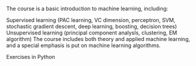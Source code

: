 The course is a basic introduction to machine learning, including:

Supervised learning (PAC learning, VC dimension, perceptron, SVM, stochastic gradient descent, deep learning, boosting, decision trees)
Unsupervised learning (principal component analysls, clustering, EM algorithm)
The course includes both theory and applied machine learning,
and a special emphasis is put on machine learning algorithms.

Exercises in Python
